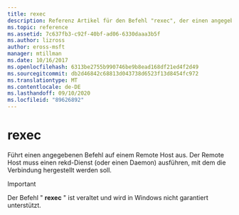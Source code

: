 ```yaml
---
title: rexec
description: Referenz Artikel für den Befehl "rexec", der einen angegebenen Befehl auf einem Remote Host ausführt. Dieser Befehl ist veraltet und wird in zukünftigen Versionen von Windows nicht mehr unterstützt.
ms.topic: reference
ms.assetid: 7c637fb3-c92f-40bf-ad06-6330daaa3b5f
ms.author: lizross
author: eross-msft
manager: mtillman
ms.date: 10/16/2017
ms.openlocfilehash: 6313be2755b990746be9b8ead168df21ed4f2d49
ms.sourcegitcommit: db2d46842c68813d043738d6523f13d8454fc972
ms.translationtype: MT
ms.contentlocale: de-DE
ms.lasthandoff: 09/10/2020
ms.locfileid: "89626892"
---
```

# <a name="rexec"></a>rexec

Führt einen angegebenen Befehl auf einem Remote Host aus. Der Remote Host muss einen rekd-Dienst (oder einen Daemon) ausführen, mit dem die Verbindung hergestellt werden soll.

> [!IMPORTANT]
> Der Befehl " **rexec** " ist veraltet und wird in Windows nicht garantiert unterstützt.
